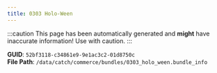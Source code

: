 ```yaml
---
title: 0303 Holo-Ween
---
```


:::caution
This page has been automatically generated and **might** have inaccurate information!
Use with caution.
:::

**GUID**: `52bf3118-c34861e9-9e1ac3c2-01d8750c`  
**File Path**: `/data/catch/commerce/bundles/0303_holo_ween.bundle_info`
